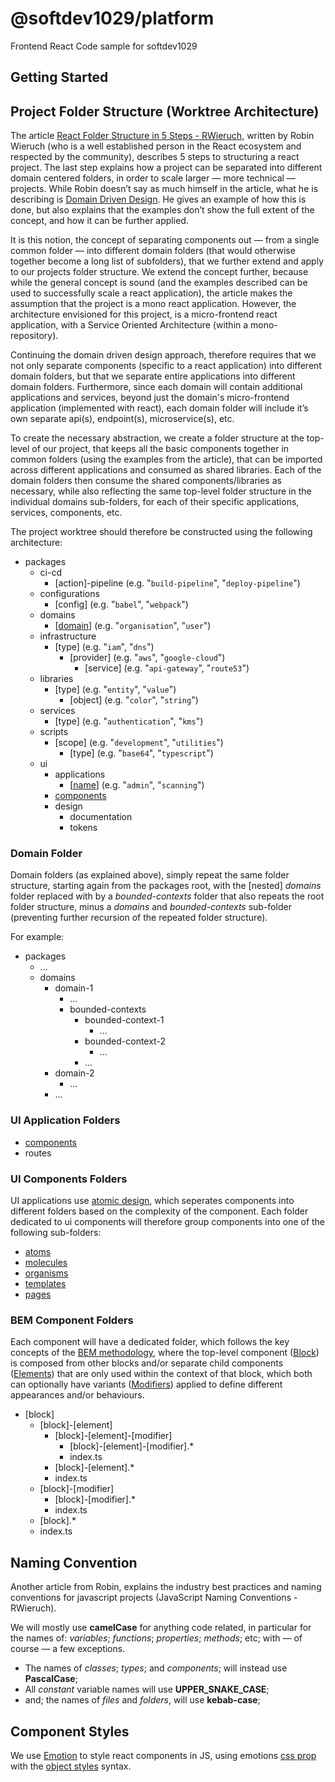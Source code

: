 # @softdev1029/platform

Frontend React Code sample for softdev1029

## Getting Started

## Project Folder Structure (Worktree Architecture)

The article [React Folder Structure in 5 Steps - RWieruch](https://www.robinwieruch.de/react-folder-structure), written by Robin Wieruch (who is a well established person in the React ecosystem and respected by the community), describes 5 steps to structuring a react project. The last step explains how a project can be separated into different domain centered folders, in order to scale larger — more technical — projects. While Robin doesn’t say as much himself in the article, what he is describing is [Domain Driven Design](https://martinfowler.com/tags/domain%20driven%20design.html). He gives an example of how this is done, but also explains that the examples don’t show the full extent of the concept, and how it can be further applied.

It is this notion, the concept of separating components out — from a single common folder — into different domain folders (that would otherwise together become a long list of subfolders), that we further extend and apply to our projects folder structure. We extend the concept further, because while the general concept is sound (and the examples described can be used to successfully scale a react application), the article makes the assumption that the project is a mono react application. However, the architecture envisioned for this project, is a micro-frontend react application, with a Service Oriented Architecture (within a mono-repository).

Continuing the domain driven design approach, therefore requires that we not only separate components (specific to a react application) into different domain folders, but that we separate entire applications into different domain folders. Furthermore, since each domain will contain additional applications and services, beyond just the domain's micro-frontend application (implemented with react), each domain folder will include it’s own separate api(s), endpoint(s), microservice(s), etc.

To create the necessary abstraction, we create a folder structure at the top-level of our project, that keeps all the basic components together in common folders (using the examples from the article), that can be imported across different applications and consumed as shared libraries. Each of the domain folders then consume the shared components/libraries as necessary, while also reflecting the same top-level folder structure in the individual domains sub-folders, for each of their specific applications, services, components, etc.

The project worktree should therefore be constructed using the following architecture:

- packages
  - ci-cd
    - \[action\]-pipeline (e.g. "`build-pipeline`", "`deploy-pipeline`")
  - configurations
    - \[config\] (e.g. "`babel`", "`webpack`")
  - domains
    - \[[domain](#domain-folder)\] (e.g. "`organisation`", "`user`")
  - infrastructure
    - \[type\] (e.g. "`iam`", "`dns`")
      - \[provider\] (e.g. "`aws`", "`google-cloud`")
        - \[service\] (e.g. "`api-gateway`", "`route53`")
  - libraries
    - \[type\] (e.g. "`entity`", "`value`")
      - \[object\] (e.g. "`color`", "`string`")
  - services
    - \[type\] (e.g. "`authentication`", "`kms`")
  - scripts
    - \[scope\] (e.g. "`development`", "`utilities`")
      - \[type\] (e.g. "`base64`", "`typescript`")
  - ui
    - applications
      - \[[name](#ui-application-folders)\] (e.g. "`admin`", "`scanning`")
    - [components](#ui-components-folders)
    - design
      - documentation
      - tokens

### Domain Folder

Domain folders (as explained above), simply repeat the same folder structure, starting again from the packages root, with the \[nested\] _domains_ folder replaced with by a _bounded-contexts_ folder that also repeats the root folder structure, minus a _domains_ and _bounded-contexts_ sub-folder (preventing further recursion of the repeated folder structure).

For example:

- packages
  - ...
  - domains
    - domain-1
      - ...
      - bounded-contexts
        - bounded-context-1
          - ...
        - bounded-context-2
          - ...
        - ...
    - domain-2
      - ...
    - ...

### UI Application Folders

- [components](#ui-components-folders)
- routes

### UI Components Folders

UI applications use [atomic design](https://atomicdesign.bradfrost.com/), which seperates components into different folders based on the complexity of the component. Each folder dedicated to ui components will therefore group components into one of the following sub-folders:

- [atoms](#bem-component-folders)
- [molecules](#bem-component-folders)
- [organisms](#bem-component-folders)
- [templates](#bem-component-folders)
- [pages](#bem-component-folders)

### BEM Component Folders

Each component will have a dedicated folder, which follows the key concepts of the [BEM methodology](https://en.bem.info/methodology/), where the top-level component ([Block](https://en.bem.info/methodology/key-concepts/#block)) is composed from other blocks and/or separate child components ([Elements](https://en.bem.info/methodology/key-concepts/#element)) that are only used within the context of that block, which both can optionally have variants ([Modifiers](https://en.bem.info/methodology/key-concepts/#element)) applied to define different appearances and/or behaviours.

- \[block\]
  - \[block\]\-\[element\]
    - \[block\]\-\[element\]\-\[modifier\]
      - \[block\]\-\[element\]\-\[modifier]\.\*
      - index\.ts
    - \[block\]\-\[element]\.\*
    - index\.ts
  - \[block\]\-\[modifier\]
    - \[block\]\-\[modifier\]\.\*
    - index\.ts
  - \[block\]\.\*
  - index\.ts

## Naming Convention

Another article from Robin, explains the industry best practices and naming conventions for javascript projects (JavaScript Naming Conventions - RWieruch).

We will mostly use **camelCase** for anything code related, in particular for the names of: _variables_; _functions_; _properties_; _methods_; etc; with — of course — a few exceptions.

- The names of _classes_; _types_; and _components_; will instead use **PascalCase**;
- All _constant_ variable names will use **UPPER_SNAKE_CASE**;
- and; the names of _files_ and _folders_, will use **kebab-case**;

## Component Styles

We use [Emotion](https://emotion.sh/docs/introduction) to style react components in JS, using emotions [css prop](https://emotion.sh/docs/css-prop) with the [object styles](https://emotion.sh/docs/object-styles) syntax.
